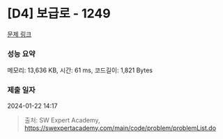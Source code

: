 # [D4] 보급로 - 1249 

[문제 링크](https://swexpertacademy.com/main/code/problem/problemDetail.do?contestProbId=AV15QRX6APsCFAYD) 

### 성능 요약

메모리: 13,636 KB, 시간: 61 ms, 코드길이: 1,821 Bytes

### 제출 일자

2024-01-22 14:17



> 출처: SW Expert Academy, https://swexpertacademy.com/main/code/problem/problemList.do